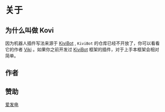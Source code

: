 <script setup>
import { VPTeamMembers } from 'vitepress/theme'

const members = [
  {
    avatar: 'https://proxy.viki.moe/u/92619280?v=4&proxy-host=avatars.githubusercontent.com',
    name: '三瓶可乐不过岗 / Threkork',
    title: 'Hi 👋',
    links: [
      { icon: 'github', link: 'https://github.com/Threkork' },
    ]
  },
]
</script>

# 关于

## 为什么叫做 Kovi

因为机器人插件写法来源于 [KiviBot](https://b.viki.moe/) , `KiviBot` 的仓库已经不开放了，你可以看看它的作者 [Viki](https://github.com/vikiboss) 。如果你之前开发过 [KiviBot](#) 框架的插件，对于上手本框架会相对简单。


## 作者

<VPTeamMembers size="small" :members="members" />

## 赞助

[爱发电](https://afdian.com/a/threkork)
